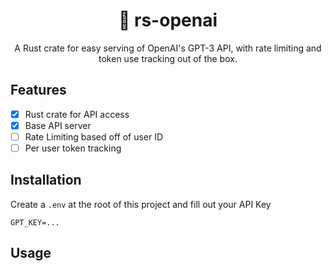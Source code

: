 <p align="center">
    <h1 align="center" >🦀 rs-openai</h1>
    <p align="center">
        A Rust crate for easy serving of OpenAI's GPT-3 API, with rate limiting and token use tracking out of the box.
    </p>
</p>

## Features
- [x] Rust crate for API access
- [x] Base API server
- [ ] Rate Limiting based off of user ID
- [ ] Per user token tracking

## Installation
Create a `.env` at the root of this project and fill out your API Key

```dotenv
GPT_KEY=...
```


## Usage
